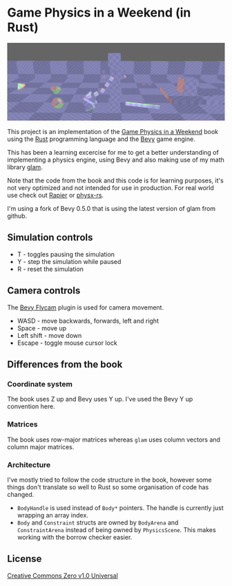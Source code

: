 # Game Physics in a Weekend (in Rust)

![Screenshot](screenshot.png)

This project is an implementation of the [Game Physics in a Weekend] book using
the [Rust] programming language and the [Bevy] game engine.

This has been a learning excercise for me to get a better understanding of
implementing a physics engine, using Bevy and also making use of my math library
[glam].

Note that the code from the book and this code is for learning purposes, it's
not very optimized and not intended for use in production. For real world use
check out [Rapier] or [physx-rs].

I'm using a fork of Bevy 0.5.0 that is using the latest version of glam from
github.

## Simulation controls

* T - toggles pausing the simulation
* Y - step the simulation while paused
* R - reset the simulation

## Camera controls

The [Bevy Flycam] plugin is used for camera movement.

* WASD - move backwards, forwards, left and right
* Space - move up
* Left shift - move down
* Escape - toggle mouse cursor lock

## Differences from the book

### Coordinate system

The book uses Z up and Bevy uses Y up. I've used the Bevy Y up convention here.

### Matrices

The book uses row-major matrices whereas `glam` uses column vectors and column
major matrices.

### Architecture

I've mostly tried to follow the code structure in the book, however some things
don't translate so well to Rust so some organisation of code has changed.

* `BodyHandle` is used instead of `Body*` pointers. The handle is currently
  just wrapping an array index.
* `Body` and `Constraint` structs are owned by `BodyArena` and
  `ConstraintArena` instead of being owned by `PhysicsScene`. This makes
  working with the borrow checker easier.

## License

[Creative Commons Zero v1.0 Universal]

[Game Physics in a Weekend]: https://gamephysicsweekend.github.io
[Rust]: https://www.rust-lang.org
[Bevy]: https://bevyengine.org
[glam]: https://github.com/bitshifter/glam
[Bevy Flycam]: https://github.com/sburris0/bevy_flycam
[Rapier]: https://rapier.rs
[physx-rs]: https://github.com/EmbarkStudios/physx-rs
[Creative Commons Zero v1.0 Universal]: LICENSE
